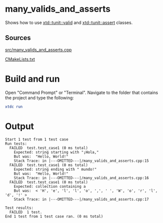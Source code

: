 # many_valids_and_asserts

Shows how to use [xtd::tunit::valid](../../../../src/xtd.tunit/include/xtd/valid.h) and [xtd::tunit::assert](../../../../src/xtd.tunit/include/xtd/assert.h) classes.

## Sources

[src/many_valids_and_asserts.cpp](src/many_valids_and_asserts.cpp)

[CMakeLists.txt](CMakeLists.txt)

# Build and run

Open "Command Prompt" or "Terminal". Navigate to the folder that contains the project and type the following:

```cmake
xtdc run
```

# Output

```
Start 1 test from 1 test case
Run tests:
  FAILED  test.test_case1 (0 ms total)
    Expected: string starting with "¡Hola,"
    But was:  "Hello, World!"
    Stack Trace: in |---OMITTED---|/many_valids_and_asserts.cpp:15
  FAILED  test.test_case1 (0 ms total)
    Expected: string ending with " mundo!"
    But was:  "Hello, World!"
    Stack Trace: in |---OMITTED---|/many_valids_and_asserts.cpp:16
  FAILED  test.test_case1 (0 ms total)
    Expected: collection containing a
    But was:  < 'H', 'e', 'l', 'l', 'o', ',', ' ', 'W', 'o', 'r', 'l', 'd', '!' >
    Stack Trace: in |---OMITTED---|/many_valids_and_asserts.cpp:17

Test results:
  FAILED  1 test.
End 1 test from 1 test case ran. (0 ms total)
```
